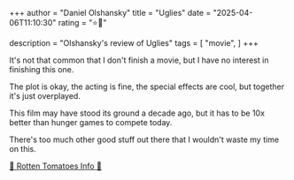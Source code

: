 +++
author = "Daniel Olshansky"
title = "Uglies"
date = "2025-04-06T11:10:30"
rating = "⭐🌟"

description = "Olshansky's review of Uglies"
tags = [
    "movie",
]
+++


It's not that common that I don't finish a movie, but I have no interest in finishing this one.

The plot is okay, the acting is fine, the special effects are cool, but together it's just overplayed.

This film may have stood its ground a decade ago, but it has to be 10x better than hunger games to compete today.

There's too much other good stuff out there that I wouldn't waste my time on this.

[🍅 Rotten Tomatoes Info 🍅](https://www.rottentomatoes.com/m/uglies)
